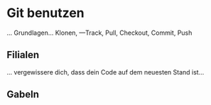 
# Git benutzen

... Grundlagen... Klonen, —Track, Pull, Checkout, Commit, Push

## Filialen

... vergewissere dich, dass dein Code auf dem neuesten Stand ist...

## Gabeln